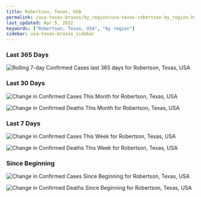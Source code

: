 ```yaml
---
title: Robertson, Texas, USA
permalink: /usa-texas-brazos/by_region/usa-texas-robertson-by_region.html
last_updated: Apr 5, 2022
keywords: ["Robertson, Texas, USA", "by region"]
sidebar: usa-texas-brazos_sidebar
---
```


<h3>Last 365 Days</h3>

![Rolling 7-day Confirmed Cases last 365 days for Robertson, Texas, USA](/covid_tracker/images/graphs/usa-texas-robertson-weekly_totals_graph.png)

<h3>Last 30 Days</h3>

![Change in Confirmed Cases This Month for Robertson, Texas, USA](/covid_tracker/images/graphs/usa-texas-robertson-delta_confirmed-30_days_graph.png)

![Change in Confirmed Deaths This Month for Robertson, Texas, USA](/covid_tracker/images/graphs/usa-texas-robertson-delta_deaths-30_days_graph.png)

<h3>Last 7 Days</h3>

![Change in Confirmed Cases This Week for Robertson, Texas, USA](/covid_tracker/images/graphs/usa-texas-robertson-delta_confirmed-7_days_graph.png)

![Change in Confirmed Deaths This Week for Robertson, Texas, USA](/covid_tracker/images/graphs/usa-texas-robertson-delta_deaths-7_days_graph.png)

<h3>Since Beginning</h3>

![Change in Confirmed Cases Since Beginning for Robertson, Texas, USA](/covid_tracker/images/graphs/usa-texas-robertson-delta_confirmed-since_beginning_graph.png)

![Change in Confirmed Deaths Since Beginning for Robertson, Texas, USA](/covid_tracker/images/graphs/usa-texas-robertson-delta_deaths-since_beginning_graph.png)
